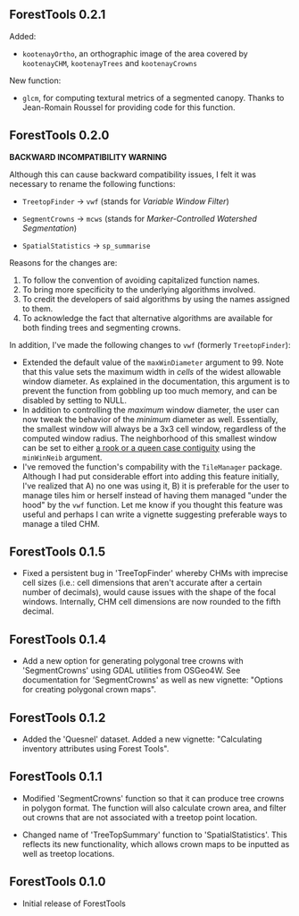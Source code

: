 ## ForestTools 0.2.1

Added:

* `kootenayOrtho`, an orthographic image of the area covered by `kootenayCHM`, `kootenayTrees` and `kootenayCrowns`

New function:

* `glcm`, for computing textural metrics of a segmented canopy. Thanks to Jean-Romain Roussel for providing code for this function.

## ForestTools 0.2.0

**BACKWARD INCOMPATIBILITY WARNING**

Although this can cause backward compatibility issues, I felt it was necessary to rename the following functions:

* `TreetopFinder` -> `vwf` (stands for _Variable Window Filter_)

* `SegmentCrowns` -> `mcws` (stands for _Marker-Controlled Watershed Segmentation_)

* `SpatialStatistics` -> `sp_summarise`

Reasons for the changes are:

1. To follow the convention of avoiding capitalized function names.
2. To bring more specificity to the underlying algorithms involved.
3. To credit the developers of said algorithms by using the names assigned to them.
4. To acknowledge the fact that alternative algorithms are available for both finding trees and segmenting crowns.

In addition, I've made the following changes to `vwf` (formerly `TreetopFinder`):

* Extended the default value of the `maxWinDiameter` argument to 99. Note that this value sets the maximum width in _cells_ of the widest allowable window diameter. As explained in the documentation, this argument is to prevent the function from gobbling up too much memory, and can be disabled by setting to NULL.
* In addition to controlling the _maximum_ window diameter, the user can now tweak the behavior of the _minimum_ diameter as well. Essentially, the smallest window will always be a 3x3 cell window, regardless of the computed window radius. The neighborhood of this smallest window can be set to either [a rook or a queen case contiguity](https://i.stack.imgur.com/CWIHi.jpg) using the `minWinNeib` argument.
* I've removed the function's compability with the `TileManager` package. Although I had put considerable effort into adding this feature initially, I've realized that A) no one was using it, B) it is preferable for the user to manage tiles him or herself instead of having them managed "under the hood" by the `vwf` function. Let me know if you thought this feature was useful and perhaps I can write a vignette suggesting preferable ways to manage a tiled CHM.

## ForestTools 0.1.5

* Fixed a persistent bug in 'TreeTopFinder' whereby CHMs with imprecise cell sizes (i.e.: cell dimensions that aren't accurate after a certain number of decimals), would cause issues with the shape of the focal windows. Internally, CHM cell dimensions are now rounded to the fifth decimal.

## ForestTools 0.1.4

* Add a new option for generating polygonal tree crowns with 'SegmentCrowns' using GDAL utilities from OSGeo4W. See documentation for 'SegmentCrowns' as well as new vignette: "Options for creating polygonal crown maps".

## ForestTools 0.1.2

* Added the 'Quesnel' dataset. Added a new vignette: "Calculating inventory attributes using Forest Tools".

## ForestTools 0.1.1

* Modified 'SegmentCrowns' function so that it can produce tree crowns in polygon format. The function will also calculate crown area, and filter out crowns that are not associated with a treetop point location.

* Changed name of 'TreeTopSummary' function to 'SpatialStatistics'. This reflects its new functionality, which allows crown maps to be inputted as well as treetop locations. 

## ForestTools 0.1.0

* Initial release of ForestTools

